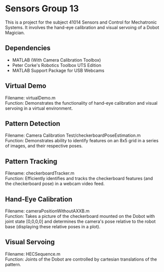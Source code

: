 # Sensors Group 13
This is a project for the subject 41014 Sensors and Control for Mechatronic Systems. It involves the hand-eye calibration and visual servoing of a Dobot Magician.

## Dependencies
- MATLAB (With Camera Calibration Toolbox)
- Peter Corke's Robotics Toolbox UTS Edition
- MATLAB Support Package for USB Webcams

## Virtual Demo
Filename: virtualDemo.m<br/>
Function: Demonstrates the functionality of hand-eye calibration and visual servoing in a virtual environment.

## Pattern Detection
Filename: Camera Calibration Test/checkerboardPoseEstimation.m<br/>
Function: Demonstrates ability to identify features on an 8x5 grid in a series of images, and their respective poses.

## Pattern Tracking
Filename: checkerboardTracker.m<br/>
Function: Efficiently identifies and tracks the checkerboard features (and the checkerboard pose) in a webcam video feed.

## Hand-Eye Calibration
Filename: cameraPositionWithoutAXXB.m<br/>
Function: Takes a picture of the checkerboard mounted on the Dobot with joint state [0,0,0,0] and determines the camera's pose relative to the robot base (displaying these relative poses in a plot).

## Visual Servoing
Filename: HECSequence.m<br/>
Function: Joints of the Dobot are controlled by cartesian translations of the pattern.
